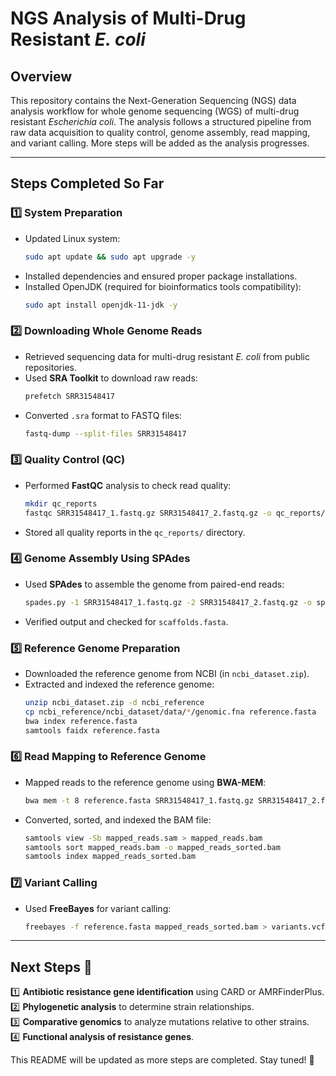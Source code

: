 
# NGS Analysis of Multi-Drug Resistant *E. coli*

## Overview
This repository contains the Next-Generation Sequencing (NGS) data analysis workflow for whole genome sequencing (WGS) of multi-drug resistant *Escherichia coli*. The analysis follows a structured pipeline from raw data acquisition to quality control, genome assembly, read mapping, and variant calling. More steps will be added as the analysis progresses.

---
## Steps Completed So Far

### **1️⃣ System Preparation**
- Updated Linux system:
  ```bash
  sudo apt update && sudo apt upgrade -y
  ```
- Installed dependencies and ensured proper package installations.
- Installed OpenJDK (required for bioinformatics tools compatibility):
  ```bash
  sudo apt install openjdk-11-jdk -y
  ```

### **2️⃣ Downloading Whole Genome Reads**
- Retrieved sequencing data for multi-drug resistant *E. coli* from public repositories.
- Used **SRA Toolkit** to download raw reads:
  ```bash
  prefetch SRR31548417
  ```
- Converted `.sra` format to FASTQ files:
  ```bash
  fastq-dump --split-files SRR31548417
  ```

### **3️⃣ Quality Control (QC)**
- Performed **FastQC** analysis to check read quality:
  ```bash
  mkdir qc_reports
  fastqc SRR31548417_1.fastq.gz SRR31548417_2.fastq.gz -o qc_reports/
  ```
- Stored all quality reports in the `qc_reports/` directory.

### **4️⃣ Genome Assembly Using SPAdes**
- Used **SPAdes** to assemble the genome from paired-end reads:
  ```bash
  spades.py -1 SRR31548417_1.fastq.gz -2 SRR31548417_2.fastq.gz -o spades_output
  ```
- Verified output and checked for `scaffolds.fasta`.

### **5️⃣ Reference Genome Preparation**
- Downloaded the reference genome from NCBI (in `ncbi_dataset.zip`).
- Extracted and indexed the reference genome:
  ```bash
  unzip ncbi_dataset.zip -d ncbi_reference
  cp ncbi_reference/ncbi_dataset/data/*/genomic.fna reference.fasta
  bwa index reference.fasta
  samtools faidx reference.fasta
  ```

### **6️⃣ Read Mapping to Reference Genome**
- Mapped reads to the reference genome using **BWA-MEM**:
  ```bash
  bwa mem -t 8 reference.fasta SRR31548417_1.fastq.gz SRR31548417_2.fastq.gz > mapped_reads.sam
  ```
- Converted, sorted, and indexed the BAM file:
  ```bash
  samtools view -Sb mapped_reads.sam > mapped_reads.bam
  samtools sort mapped_reads.bam -o mapped_reads_sorted.bam
  samtools index mapped_reads_sorted.bam
  ```

### **7️⃣ Variant Calling**
- Used **FreeBayes** for variant calling:
  ```bash
  freebayes -f reference.fasta mapped_reads_sorted.bam > variants.vcf
  ```

---
## **Next Steps** 🚀
1️⃣ **Antibiotic resistance gene identification** using CARD or AMRFinderPlus.  
2️⃣ **Phylogenetic analysis** to determine strain relationships.  
3️⃣ **Comparative genomics** to analyze mutations relative to other strains.  
4️⃣ **Functional analysis of resistance genes**.  

This README will be updated as more steps are completed. Stay tuned! 🎯

